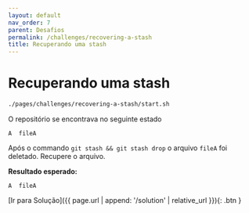 ```yaml
---
layout: default
nav_order: 7
parent: Desafios
permalink: /challenges/recovering-a-stash
title: Recuperando uma stash
---
```

# Recuperando uma stash

```sh
./pages/challenges/recovering-a-stash/start.sh
```

O repositório se encontrava no seguinte estado
```
A  fileA
```

Após o commando `git stash && git stash drop` o arquivo `fileA` foi deletado.
Recupere o arquivo.

**Resultado esperado:**

```
A  fileA
```
[Ir para Solução]({{ page.url | append: '/solution' | relative_url }}){: .btn }
